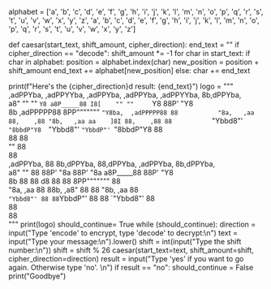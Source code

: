 alphabet = ['a', 'b', 'c', 'd', 'e', 'f', 'g', 'h', 'i', 'j', 'k', 'l', 'm', 'n', 'o', 'p', 'q', 'r', 's', 't', 'u', 'v', 'w', 'x', 'y', 'z', 'a', 'b', 'c', 'd', 'e', 'f', 'g', 'h', 'i', 'j', 'k', 'l', 'm', 'n', 'o', 'p', 'q', 'r', 's', 't', 'u', 'v', 'w', 'x', 'y', 'z']

def caesar(start_text, shift_amount, cipher_direction):
  end_text = ""
  if cipher_direction == "decode":
    shift_amount *= -1
  for char in start_text:
    if char in alphabet:
        position = alphabet.index(char)
        new_position = position + shift_amount
        end_text += alphabet[new_position]
    else:
        char += end_text
    
  print(f"Here's the {cipher_direction}d result: {end_text}")
logo = """           
 ,adPPYba, ,adPPYYba,  ,adPPYba, ,adPPYba, ,adPPYYba, 8b,dPPYba,  
a8"     "" ""     `Y8 a8P_____88 I8[    "" ""     `Y8 88P'   "Y8  
8b         ,adPPPPP88 8PP"""""""  `"Y8ba,  ,adPPPPP88 88          
"8a,   ,aa 88,    ,88 "8b,   ,aa aa    ]8I 88,    ,88 88          
 `"Ybbd8"' `"8bbdP"Y8  `"Ybbd8"' `"YbbdP"' `"8bbdP"Y8 88   
            88             88                                 
           ""             88                                 
                          88                                 
 ,adPPYba, 88 8b,dPPYba,  88,dPPYba,   ,adPPYba, 8b,dPPYba,  
a8"     "" 88 88P'    "8a 88P'    "8a a8P_____88 88P'   "Y8  
8b         88 88       d8 88       88 8PP""""""" 88          
"8a,   ,aa 88 88b,   ,a8" 88       88 "8b,   ,aa 88          
 `"Ybbd8"' 88 88`YbbdP"'  88       88  `"Ybbd8"' 88          
              88                                             
              88           
"""
print(logo)
should_continue= True
while (should_continue):
    direction = input("Type 'encode' to encrypt, type 'decode' to decrypt:\n")
    text = input("Type your message:\n").lower()
    shift = int(input("Type the shift number:\n"))
    shift = shift % 26
    caesar(start_text=text, shift_amount=shift, cipher_direction=direction)
    result = input("Type 'yes' if you want to go again. Otherwise type 'no'. \n")
    if result == "no":
       should_continue = False
       print("Goodbye")

